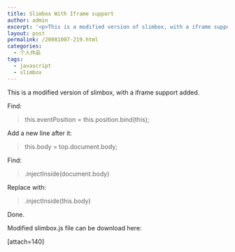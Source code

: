 ```yaml
---
title: Slimbox With Iframe support
author: admin
excerpt: '<p>This is a modified version of slimbox, with a iframe support added.</p>'
layout: post
permalink: /20081007-219.html
categories:
  - 个人作品
tags:
  - javascript
  - slimbox
---
```

This is a modified version of slimbox, with a iframe support added.

Find:

> this.eventPosition = this.position.bind(this);

Add a new line after it:

> this.body = top.document.body;

Find: 

> .injectInside(document.body)

Replace with:

> .injectInside(this.body)

Done.

Modified slimbox.js file can be download here:

[attach=140]